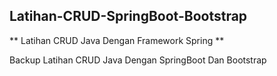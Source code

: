 ## Latihan-CRUD-SpringBoot-Bootstrap ##
** Latihan CRUD Java Dengan Framework Spring **

Backup Latihan CRUD Java Dengan SpringBoot Dan Bootstrap

